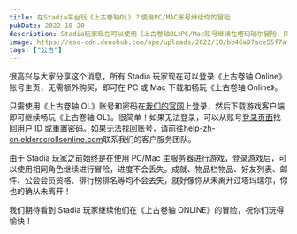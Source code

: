 ```yaml
---
title: 在Stadia平台玩《上古卷轴OL》？使用PC/MAC账号继续你的冒险
pubDate: 2022-10-20
description: Stadia玩家现在可以使用《上古卷轴OL》PC/Mac账号继续在塔玛瑞尔冒险，同时不会丢失他们的角色和进度。
image: https://eso-cdn.denohub.com/ape/uploads/2022/10/bb46a97ace55f7af6b2acfb6d1e206b1.jpg
tags: ["公告"]
---
```


很高兴与大家分享这个消息，所有 Stadia 玩家现在可以登录《上古卷轴 Online》账号主页，无需额外购买，即可在 PC 或 Mac
下载和畅玩《上古卷轴 Online》。

只需使用《上古卷轴
OL》账号和密码在[我们的官网](https://account.elderscrollsonline.com/)上登录，然后下载游戏客户端即可继续畅玩《上古卷轴
OL》。很简单！如果无法登录，可以从账号[登录页面](https://account.elderscrollsonline.com/)找回用户 ID
或重置密码。如果无法找回账号，请前往[help-zh-cn.elderscrollsonline.com](https://help-zh-cn.elderscrollsonline.com/)联系我们的客户服务团队。

由于 Stadia 玩家之前始终是在使用 PC/Mac
主服务器进行游戏，登录游戏后，可以使用相同角色继续进行冒险，进度不会丢失。成就、物品栏物品、好友列表、邮件、公会会员资格、排行榜排名等均不会丢失，就好像你从未离开过塔玛瑞尔，你也的确从未离开！

我们期待看到 Stadia 玩家继续他们在《上古卷轴 ONLINE》的冒险，祝你们玩得愉快！
